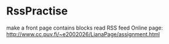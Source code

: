 # RssPractise
make a front page contains blocks read RSS feed
Online page: http://www.cc.puv.fi/~e2002026/LianaPage/assignment.html
